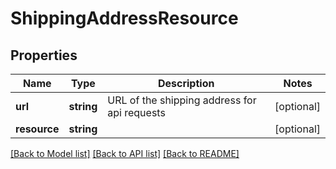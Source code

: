 # ShippingAddressResource

## Properties
Name | Type | Description | Notes
------------ | ------------- | ------------- | -------------
**url** | **string** | URL of the shipping address for api requests | [optional] 
**resource** | **string** |  | [optional] 

[[Back to Model list]](../../README.md#documentation-for-models) [[Back to API list]](../../README.md#documentation-for-api-endpoints) [[Back to README]](../../README.md)

